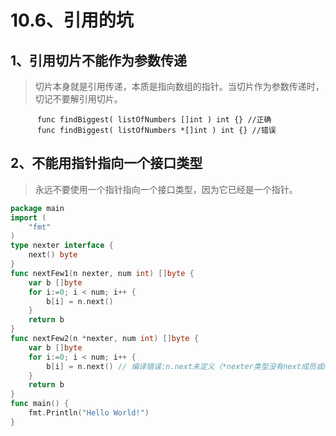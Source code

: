 # 10.6、引用的坑

## 1、引用切片不能作为参数传递
> 切片本身就是引用传递，本质是指向数组的指针。当切片作为参数传递时，切记不要解引用切片。


          func findBiggest( listOfNumbers []int ) int {} //正确
          func findBiggest( listOfNumbers *[]int ) int {} //错误
          
## 2、不能用指针指向一个接口类型          
> 永远不要使用一个指针指向一个接口类型，因为它已经是一个指针。
```go
package main
import (
    "fmt"
)
type nexter interface {
    next() byte
}
func nextFew1(n nexter, num int) []byte {
    var b []byte
    for i:=0; i < num; i++ {
        b[i] = n.next()
    }
    return b
}
func nextFew2(n *nexter, num int) []byte {
    var b []byte
    for i:=0; i < num; i++ {
        b[i] = n.next() // 编译错误:n.next未定义（*nexter类型没有next成员或next方法）
    }
    return b
}
func main() {
    fmt.Println("Hello World!")
}
```
